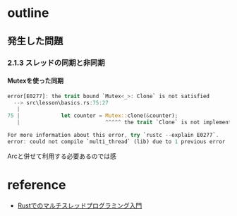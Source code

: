 # outline

## 発生した問題

### 2.1.3 スレッドの同期と非同期

#### Mutexを使った同期

```rust
error[E0277]: the trait bound `Mutex<_>: Clone` is not satisfied
  --> src\lesson\basics.rs:75:27
   |
75 |             let counter = Mutex::clone(&counter);
   |                           ^^^^^ the trait `Clone` is not implemented for `Mutex<_>`

For more information about this error, try `rustc --explain E0277`.
error: could not compile `multi_thread` (lib) due to 1 previous error
```

Arcと併せて利用する必要あるのでは感




# reference

+ [Rustでのマルチスレッドプログラミング入門](https://www.amazon.co.jp/Rust%E3%81%A7%E3%81%AE%E3%83%9E%E3%83%AB%E3%83%81%E3%82%B9%E3%83%AC%E3%83%83%E3%83%89%E3%83%97%E3%83%AD%E3%82%B0%E3%83%A9%E3%83%9F%E3%83%B3%E3%82%B0%E5%85%A5%E9%96%80-%E5%AE%89%E5%85%A8%E6%80%A7%E3%81%A8%E3%83%91%E3%83%95%E3%82%A9%E3%83%BC%E3%83%9E%E3%83%B3%E3%82%B9%E3%81%AE%E8%9E%8D%E5%90%88-%E3%83%8D%E3%82%B3-ebook/dp/B0CR48X5QR/ref=sr_1_1?__mk_ja_JP=%E3%82%AB%E3%82%BF%E3%82%AB%E3%83%8A&crid=3AFIJT2IN2HDQ&dib=eyJ2IjoiMSJ9.UU5u14Vp_C8LYfdNgIYbEBaJIYkHTbko--XJxvedGxsTk0B8Rrqx2fiXM2Q5VuFNl4xLh28PTImMqZFeljCA6J087uMZ-jpHO3g064d8DWJ4Lmf1XaIP45TM_MeiA68jwuzWg_oKoQfaJW0hboc_aXXSqXrurpy3w2ofueaBZ6AJ5JrG8wklayF_0ro1A9JZaQchtZQxdjPLe7MmI0DrbEHWnvwkwPmt4ISUBlMGeDE.jCu7wjPFklupAkeRezgp0n3mxgMKzVMhA5ziTeY4uNY&dib_tag=se&keywords=Rust%E3%81%A7%E3%81%AE%E3%83%9E%E3%83%AB%E3%83%81%E3%82%B9%E3%83%AC%E3%83%83%E3%83%89%E3%83%97%E3%83%AD%E3%82%B0%E3%83%A9%E3%83%9F%E3%83%B3%E3%82%B0%E5%85%A5%E9%96%80&qid=1732102765&s=digital-text&sprefix=rust%E3%81%A7%E3%81%AE%E3%83%9E%E3%83%AB%E3%83%81%E3%82%B9%E3%83%AC%E3%83%83%E3%83%89%E3%83%97%E3%83%AD%E3%82%B0%E3%83%A9%E3%83%9F%E3%83%B3%E3%82%B0%E5%85%A5%E9%96%80%2Cdigital-text%2C157&sr=1-1)